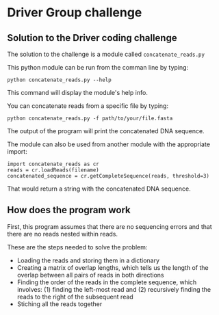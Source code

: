 Driver Group challenge
=====================

Solution to the Driver coding challenge
---------------------------------------

The solution to the challenge is a module called ```concatenate_reads.py```

This python module can be run from the comman line by typing:

```
python concatenate_reads.py --help
``` 

This command will display the module's help info.


You can concatenate reads from a specific file by typing:


```
python concatenate_reads.py -f path/to/your/file.fasta
``` 

The output of the program will print the concatenated DNA sequence.


The module can also be used from another module with the appropriate import:

```
import concatenate_reads as cr
reads = cr.loadReads(filename)
concatenated_sequence = cr.getCompleteSequence(reads, threshold=3)
```

That would return a string with the concatenated DNA sequence.


How does the program work
-------------------------

First, this program assumes that there are no sequencing errors and that there
are no reads nested within reads.

These are the steps needed to solve the problem: 

 - Loading the reads and storing them in a dictionary
 - Creating a matrix of overlap lengths, which tells us the length of the overlap between all pairs of reads in both directions
 - Finding the order of the reads in the complete sequence, which involves: (1) finding the left-most read and (2) recursively finding the reads to the right of the subsequent read
 - Stiching all the reads together




